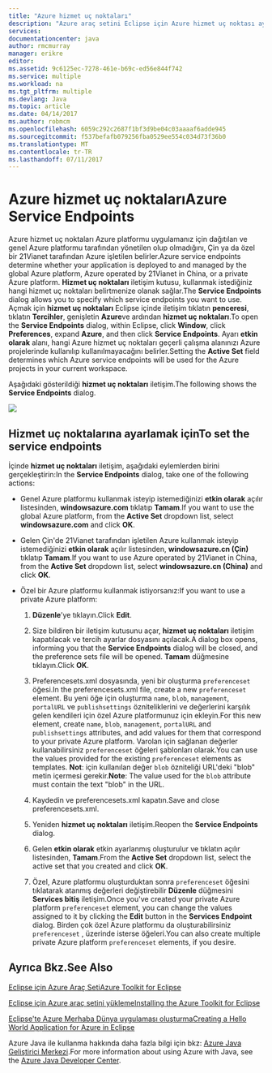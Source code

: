 ```yaml
---
title: "Azure hizmet uç noktaları"
description: "Azure araç setini Eclipse için Azure hizmet uç noktası ayarlarında açıklar."
services: 
documentationcenter: java
author: rmcmurray
manager: erikre
editor: 
ms.assetid: 9c6125ec-7278-461e-b69c-ed56e844f742
ms.service: multiple
ms.workload: na
ms.tgt_pltfrm: multiple
ms.devlang: Java
ms.topic: article
ms.date: 04/14/2017
ms.author: robmcm
ms.openlocfilehash: 6059c292c2687f1bf3d9be04c03aaaaf6adde945
ms.sourcegitcommit: f537befafb079256fba0529ee554c034d73f36b0
ms.translationtype: MT
ms.contentlocale: tr-TR
ms.lasthandoff: 07/11/2017
---
```

# <a name="azure-service-endpoints"></a><span data-ttu-id="eb444-103">Azure hizmet uç noktaları</span><span class="sxs-lookup"><span data-stu-id="eb444-103">Azure Service Endpoints</span></span>
<span data-ttu-id="eb444-104">Azure hizmet uç noktaları Azure platformu uygulamanız için dağıtılan ve genel Azure platformu tarafından yönetilen olup olmadığını, Çin ya da özel bir 21Vianet tarafından Azure işletilen belirler.</span><span class="sxs-lookup"><span data-stu-id="eb444-104">Azure service endpoints determine whether your application is deployed to and managed by the global Azure platform, Azure operated by 21Vianet in China, or a private Azure platform.</span></span> <span data-ttu-id="eb444-105">**Hizmet uç noktaları** iletişim kutusu, kullanmak istediğiniz hangi hizmet uç noktaları belirtmenize olanak sağlar.</span><span class="sxs-lookup"><span data-stu-id="eb444-105">The **Service Endpoints** dialog allows you to specify which service endpoints you want to use.</span></span> <span data-ttu-id="eb444-106">Açmak için **hizmet uç noktaları** Eclipse içinde iletişim tıklatın **penceresi**, tıklatın **Tercihler**, genişletin **Azure**ve ardından **hizmet uç noktaları**.</span><span class="sxs-lookup"><span data-stu-id="eb444-106">To open the **Service Endpoints** dialog, within Eclipse, click **Window**, click **Preferences**, expand **Azure**, and then click **Service Endpoints**.</span></span> <span data-ttu-id="eb444-107">Ayarı **etkin olarak** alanı, hangi Azure hizmet uç noktaları geçerli çalışma alanınızı Azure projelerinde kullanılıp kullanılmayacağını belirler.</span><span class="sxs-lookup"><span data-stu-id="eb444-107">Setting the **Active Set** field determines which Azure service endpoints will be used for the Azure projects in your current workspace.</span></span>

<span data-ttu-id="eb444-108">Aşağıdaki gösterildiği **hizmet uç noktaları** iletişim.</span><span class="sxs-lookup"><span data-stu-id="eb444-108">The following shows the **Service Endpoints** dialog.</span></span>

![][ic719493]

## <a name="to-set-the-service-endpoints"></a><span data-ttu-id="eb444-109">Hizmet uç noktalarına ayarlamak için</span><span class="sxs-lookup"><span data-stu-id="eb444-109">To set the service endpoints</span></span>
<span data-ttu-id="eb444-110">İçinde **hizmet uç noktaları** iletişim, aşağıdaki eylemlerden birini gerçekleştirin:</span><span class="sxs-lookup"><span data-stu-id="eb444-110">In the **Service Endpoints** dialog, take one of the following actions:</span></span>

* <span data-ttu-id="eb444-111">Genel Azure platformu kullanmak isteyip istemediğinizi **etkin olarak** açılır listesinden, **windowsazure.com** tıklatıp **Tamam**.</span><span class="sxs-lookup"><span data-stu-id="eb444-111">If you want to use the global Azure platform, from the **Active Set** dropdown list, select **windowsazure.com** and click **OK**.</span></span>

* <span data-ttu-id="eb444-112">Gelen Çin'de 21Vianet tarafından işletilen Azure kullanmak isteyip istemediğinizi **etkin olarak** açılır listesinden, **windowsazure.cn (Çin)** tıklatıp **Tamam**.</span><span class="sxs-lookup"><span data-stu-id="eb444-112">If you want to use Azure operated by 21Vianet in China, from the **Active Set** dropdown list, select **windowsazure.cn (China)** and click **OK**.</span></span>

* <span data-ttu-id="eb444-113">Özel bir Azure platformu kullanmak istiyorsanız:</span><span class="sxs-lookup"><span data-stu-id="eb444-113">If you want to use a private Azure platform:</span></span>

  1. <span data-ttu-id="eb444-114">**Düzenle**’ye tıklayın.</span><span class="sxs-lookup"><span data-stu-id="eb444-114">Click **Edit**.</span></span>

  2. <span data-ttu-id="eb444-115">Size bildiren bir iletişim kutusunu açar, **hizmet uç noktaları** iletişim kapatılacak ve tercih ayarlar dosyasını açılacak.</span><span class="sxs-lookup"><span data-stu-id="eb444-115">A dialog box opens, informing you that the **Service Endpoints** dialog will be closed, and the preference sets file will be opened.</span></span> <span data-ttu-id="eb444-116">**Tamam** düğmesine tıklayın.</span><span class="sxs-lookup"><span data-stu-id="eb444-116">Click **OK**.</span></span>

  3. <span data-ttu-id="eb444-117">Preferencesets.xml dosyasında, yeni bir oluşturma `preferenceset` öğesi.</span><span class="sxs-lookup"><span data-stu-id="eb444-117">In the preferencesets.xml file, create a new `preferenceset` element.</span></span> <span data-ttu-id="eb444-118">Bu yeni öğe için oluşturma `name`, `blob`, `management`, `portalURL` ve `publishsettings` özniteliklerini ve değerlerini karşılık gelen kendileri için özel Azure platformunuz için ekleyin.</span><span class="sxs-lookup"><span data-stu-id="eb444-118">For this new element, create `name`, `blob`, `management`, `portalURL` and `publishsettings` attributes, and add values for them that correspond to your private Azure platform.</span></span> <span data-ttu-id="eb444-119">Varolan için sağlanan değerler kullanabilirsiniz `preferenceset` öğeleri şablonları olarak.</span><span class="sxs-lookup"><span data-stu-id="eb444-119">You can use the values provided for the existing `preferenceset` elements as templates.</span></span> <span data-ttu-id="eb444-120">**Not**: için kullanılan değer `blob` özniteliği URL'deki "blob" metin içermesi gerekir.</span><span class="sxs-lookup"><span data-stu-id="eb444-120">**Note**: The value used for the `blob` attribute must contain the text "blob" in the URL.</span></span>

  4. <span data-ttu-id="eb444-121">Kaydedin ve preferencesets.xml kapatın.</span><span class="sxs-lookup"><span data-stu-id="eb444-121">Save and close preferencesets.xml.</span></span>

  5. <span data-ttu-id="eb444-122">Yeniden **hizmet uç noktaları** iletişim.</span><span class="sxs-lookup"><span data-stu-id="eb444-122">Reopen the **Service Endpoints** dialog.</span></span>

  6. <span data-ttu-id="eb444-123">Gelen **etkin olarak** etkin ayarlanmış oluşturulur ve tıklatın açılır listesinden, **Tamam**.</span><span class="sxs-lookup"><span data-stu-id="eb444-123">From the **Active Set** dropdown list, select the active set that you created and click **OK**.</span></span>

  7. <span data-ttu-id="eb444-124">Özel, Azure platformu oluşturduktan sonra `preferenceset` öğesini tıklatarak atanmış değerleri değiştirebilir **Düzenle** düğmesini **Services bitiş** iletişim.</span><span class="sxs-lookup"><span data-stu-id="eb444-124">Once you've created your private Azure platform `preferenceset` element, you can change the values assigned to it by clicking the **Edit** button in the **Services Endpoint** dialog.</span></span> <span data-ttu-id="eb444-125">Birden çok özel Azure platformu da oluşturabilirsiniz `preferenceset` , üzerinde isterse öğeleri.</span><span class="sxs-lookup"><span data-stu-id="eb444-125">You can also create multiple private Azure platform `preferenceset` elements, if you desire.</span></span>

## <a name="see-also"></a><span data-ttu-id="eb444-126">Ayrıca Bkz.</span><span class="sxs-lookup"><span data-stu-id="eb444-126">See Also</span></span>
<span data-ttu-id="eb444-127">[Eclipse için Azure Araç Seti][Azure Toolkit for Eclipse]</span><span class="sxs-lookup"><span data-stu-id="eb444-127">[Azure Toolkit for Eclipse][Azure Toolkit for Eclipse]</span></span>

<span data-ttu-id="eb444-128">[Eclipse için Azure araç setini yükleme][Installing the Azure Toolkit for Eclipse]</span><span class="sxs-lookup"><span data-stu-id="eb444-128">[Installing the Azure Toolkit for Eclipse][Installing the Azure Toolkit for Eclipse]</span></span> 

<span data-ttu-id="eb444-129">[Eclipse'te Azure Merhaba Dünya uygulaması oluşturma][Creating a Hello World Application for Azure in Eclipse]</span><span class="sxs-lookup"><span data-stu-id="eb444-129">[Creating a Hello World Application for Azure in Eclipse][Creating a Hello World Application for Azure in Eclipse]</span></span>

<span data-ttu-id="eb444-130">Azure Java ile kullanma hakkında daha fazla bilgi için bkz: [Azure Java Geliştirici Merkezi][Azure Java Developer Center].</span><span class="sxs-lookup"><span data-stu-id="eb444-130">For more information about using Azure with Java, see the [Azure Java Developer Center][Azure Java Developer Center].</span></span>

<!-- URL List -->

[Azure Java Developer Center]: http://go.microsoft.com/fwlink/?LinkID=699547
[Azure Toolkit for Eclipse]: http://go.microsoft.com/fwlink/?LinkID=699529
[Creating a Hello World Application for Azure in Eclipse]: http://go.microsoft.com/fwlink/?LinkID=699533
[Installing the Azure Toolkit for Eclipse]: http://go.microsoft.com/fwlink/?LinkId=699546

<!-- IMG List -->

[ic719493]: ./media/azure-toolkit-for-eclipse-azure-service-endpoints/ic719493.png

<!-- Legacy MSDN URL = https://msdn.microsoft.com/library/azure/dn268600.aspx -->

